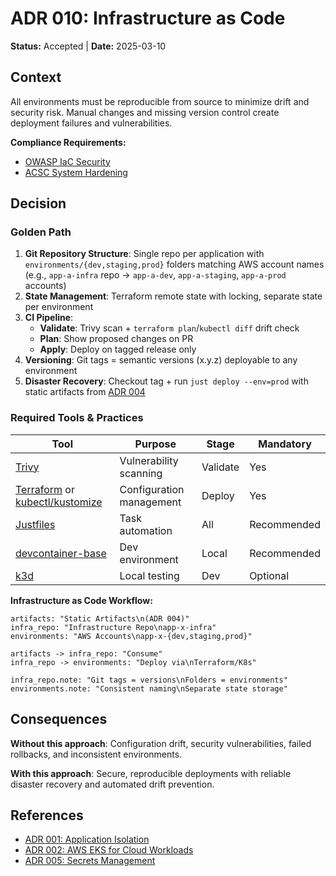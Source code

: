 # ADR 010: Infrastructure as Code

**Status:** Accepted | **Date:** 2025-03-10

## Context

All environments must be reproducible from source to minimize drift and security risk. Manual changes and missing version control create deployment failures and vulnerabilities.

**Compliance Requirements:**
- [OWASP IaC Security](https://cheatsheetseries.owasp.org/cheatsheets/Infrastructure_as_Code_Security_Cheat_Sheet.html)
- [ACSC System Hardening](https://www.cyber.gov.au/resources-business-and-government/essential-cybersecurity/ism/cybersecurity-guidelines/guidelines-system-hardening)

## Decision

### Golden Path

1. **Git Repository Structure**: Single repo per application with `environments/{dev,staging,prod}` folders matching AWS account names (e.g., `app-a-infra` repo → `app-a-dev`, `app-a-staging`, `app-a-prod` accounts)
2. **State Management**: Terraform remote state with locking, separate state per environment
3. **CI Pipeline**:
   - **Validate**: Trivy scan + `terraform plan`/`kubectl diff` drift check
   - **Plan**: Show proposed changes on PR
   - **Apply**: Deploy on tagged release only
4. **Versioning**: Git tags = semantic versions (x.y.z) deployable to any environment
5. **Disaster Recovery**: Checkout tag + run `just deploy --env=prod` with static artifacts from [ADR 004](../development/004-cicd.md)

### Required Tools & Practices

| Tool | Purpose | Stage | Mandatory |
|------|---------|-------|-----------|
| [Trivy](https://trivy.dev/latest/docs/configuration/) | Vulnerability scanning | Validate | Yes |
| [Terraform](https://trivy.dev/latest/docs/coverage/iac/) or [kubectl/kustomize](https://kubectl.docs.kubernetes.io/guides/config_management/) | Configuration management | Deploy | Yes |
| [Justfiles](https://just.systems/man/en/) | Task automation | All | Recommended |
| [devcontainer-base](https://github.com/wagov-dtt/devcontainer-base) | Dev environment | Local | Recommended |
| [k3d](https://k3d.io/stable/) | Local testing | Dev | Optional |

**Infrastructure as Code Workflow:**

```d2
artifacts: "Static Artifacts\n(ADR 004)"
infra_repo: "Infrastructure Repo\napp-x-infra"
environments: "AWS Accounts\napp-x-{dev,staging,prod}"

artifacts -> infra_repo: "Consume"
infra_repo -> environments: "Deploy via\nTerraform/K8s"

infra_repo.note: "Git tags = versions\nFolders = environments"
environments.note: "Consistent naming\nSeparate state storage"
```

## Consequences

**Without this approach**: Configuration drift, security vulnerabilities, failed rollbacks, and inconsistent environments.

**With this approach**: Secure, reproducible deployments with reliable disaster recovery and automated drift prevention.

## References

- [ADR 001: Application Isolation](../security/001-isolation.md)
- [ADR 002: AWS EKS for Cloud Workloads](../operations/002-workloads.md)
- [ADR 005: Secrets Management](../security/005-secrets-management.md)
